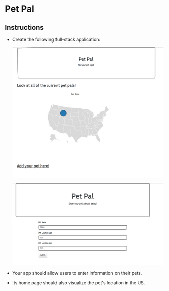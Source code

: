 # Pet Pal

## Instructions

* Create the following full-stack application:

  ![petpals1.png](Images/petpals1.png)

  ![petpals2.png](Images/petpals2.png)

* Your app should allow users to enter information on their pets.

* Its home page should also visualize the pet's location in the US.
